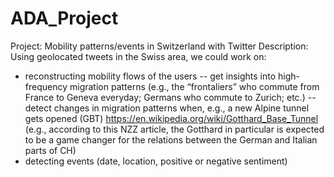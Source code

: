 # ADA_Project
Project: Mobility patterns/events in Switzerland with Twitter
Description: Using geolocated tweets in the Swiss area, we could work on:
- reconstructing mobility flows of the users
-- get insights into high-frequency migration patterns (e.g., the “frontaliers” who commute from France to Geneva everyday; Germans who commute to Zurich; etc.)
-- detect changes in migration patterns when, e.g., a new Alpine tunnel gets opened (GBT) https://en.wikipedia.org/wiki/Gotthard_Base_Tunnel (e.g., according to this NZZ article, the Gotthard in particular is expected to be a game changer for the relations between the German and Italian parts of CH)
- detecting events (date, location, positive or negative sentiment)
